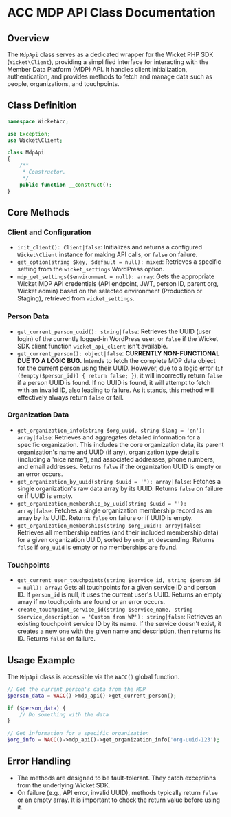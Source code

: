 # ACC MDP API Class Documentation

## Overview
The `MdpApi` class serves as a dedicated wrapper for the Wicket PHP SDK (`Wicket\Client`), providing a simplified interface for interacting with the Member Data Platform (MDP) API. It handles client initialization, authentication, and provides methods to fetch and manage data such as people, organizations, and touchpoints.

## Class Definition
```php
namespace WicketAcc;

use Exception;
use Wicket\Client;

class MdpApi
{
    /**
     * Constructor.
     */
    public function __construct();
}
```

## Core Methods

### Client and Configuration
- `init_client(): Client|false`: Initializes and returns a configured `Wicket\Client` instance for making API calls, or `false` on failure.
- `get_option(string $key, $default = null): mixed`: Retrieves a specific setting from the `wicket_settings` WordPress option.
- `mdp_get_settings($environment = null): array`: Gets the appropriate Wicket MDP API credentials (API endpoint, JWT, person ID, parent org, Wicket admin) based on the selected environment (Production or Staging), retrieved from `wicket_settings`.

### Person Data
- `get_current_person_uuid(): string|false`: Retrieves the UUID (user login) of the currently logged-in WordPress user, or `false` if the Wicket SDK client function `wicket_api_client` isn't available.
- `get_current_person(): object|false`: **CURRENTLY NON-FUNCTIONAL DUE TO A LOGIC BUG.** Intends to fetch the complete MDP data object for the current person using their UUID. However, due to a logic error (`if (!empty($person_id)) { return false; }`), it will incorrectly return `false` if a person UUID is found. If no UUID is found, it will attempt to fetch with an invalid ID, also leading to failure. As it stands, this method will effectively always return `false` or fail.

### Organization Data
- `get_organization_info(string $org_uuid, string $lang = 'en'): array|false`: Retrieves and aggregates detailed information for a specific organization. This includes the core organization data, its parent organization's name and UUID (if any), organization type details (including a 'nice name'), and associated addresses, phone numbers, and email addresses. Returns `false` if the organization UUID is empty or an error occurs.
- `get_organization_by_uuid(string $uuid = ''): array|false`: Fetches a single organization's raw data array by its UUID. Returns `false` on failure or if UUID is empty.
- `get_organization_membership_by_uuid(string $uuid = ''): array|false`: Fetches a single organization membership record as an array by its UUID. Returns `false` on failure or if UUID is empty.
- `get_organization_memberships(string $org_uuid): array|false`: Retrieves all membership entries (and their included membership data) for a given organization UUID, sorted by `ends_at` descending. Returns `false` if `org_uuid` is empty or no memberships are found.

### Touchpoints
- `get_current_user_touchpoints(string $service_id, string $person_id = null): array`: Gets all touchpoints for a given service ID and person ID. If `person_id` is null, it uses the current user's UUID. Returns an empty array if no touchpoints are found or an error occurs.
- `create_touchpoint_service_id(string $service_name, string $service_description = 'Custom from WP'): string|false`: Retrieves an existing touchpoint service ID by its name. If the service doesn't exist, it creates a new one with the given name and description, then returns its ID. Returns `false` on failure.

## Usage Example
The `MdpApi` class is accessible via the `WACC()` global function.

```php
// Get the current person's data from the MDP
$person_data = WACC()->mdp_api()->get_current_person();

if ($person_data) {
    // Do something with the data
}

// Get information for a specific organization
$org_info = WACC()->mdp_api()->get_organization_info('org-uuid-123');
```

## Error Handling
- The methods are designed to be fault-tolerant. They catch exceptions from the underlying Wicket SDK.
- On failure (e.g., API error, invalid UUID), methods typically return `false` or an empty array. It is important to check the return value before using it.

